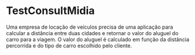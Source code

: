# TestConsultMidia
Uma empresa de locação de veículos precisa de uma aplicação para calcular a distância entre duas cidades e retornar o valor do aluguel do carro para a viagem. 
O valor do aluguel é calculado em função da distância percorrida e do tipo de carro escolhido pelo cliente.
